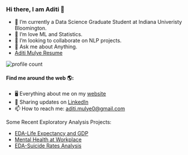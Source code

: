 <!-- [![Matrix SVG](https://raw.githubusercontent.com/rodrigograca31/rodrigograca31/master/matrix.svg)](https://www.youtube.com/watch?v=SDkAGkd4NLc) 
 -->
### Hi there, I am Aditi 👋

- 🔭 I’m currently a Data Science Graduate Student at Indiana Univeristy Bloomington.
- 🌱 I’m love ML and Statistics.
- 👯 I’m looking to collaborate on NLP projects.
- 💬 Ask me about Anything.
- <a href="https://www.aditimulye.com/_files/ugd/0ee56c_943679ac4a6d41f3987fcdbc4c98932e.pdf" target="_blank">Aditi Mulye Resume</a>


![profile count](https://komarev.com/ghpvc/?username=harshitlikhar&color=blue)&nbsp;

#### Find me around the web 🌎:
- 🖥 Everything about me on my <a href="https://www.aditimulye.com/">website</a> 
- 💼 Sharing updates on <a href="https://www.linkedin.com/in/aditi-mulye-a93038138/">LinkedIn</a> 
- 📫 How to reach me: aditi.mulye0@gmail.com 



Some Recent Exploratory Analysis Projects:
- <a href="https://www.aditimulye.com/_files/ugd/0ee56c_38a52a7bdc7e4e6d9c9ffe464b2ad3ac.pdf">EDA-Life Expectancy and GDP</a>
- <a href="https://www.kaggle.com/code/aditimulye/mental-health-at-workplace/notebook" target="_blank">Mental Health at Workplace</a>
- <a href="https://www.aditimulye.com/_files/ugd/0ee56c_0df2360735454d4f940102a0c02b6889.pdf">EDA-Suicide Rates Analysis</a>
